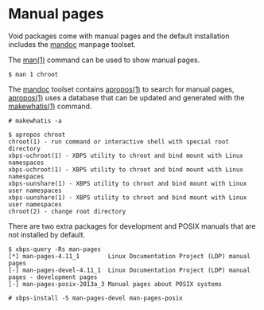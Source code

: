 # Manual pages

Void packages come with manual pages and the default installation
includes the [mandoc](http://mandoc.bsd.lv/) manpage toolset.

The [man(1)](https://man.voidlinux.org/man.1) command can be used to
show manual pages.

```
$ man 1 chroot
```

The [mandoc](http://mandoc.bsd.lv/) toolset contains
[apropos(1)](https://man.voidlinux.org/apropos.1) to search for manual
pages, [apropos(1)](https://man.voidlinux.org/apropos.1) uses a
database that can be updated and generated with the
[makewhatis(1)](https://man.voidlinux.org/makewhatis.1) command.

```
# makewhatis -a
```
```
$ apropos chroot
chroot(1) - run command or interactive shell with special root directory
xbps-uchroot(1) - XBPS utility to chroot and bind mount with Linux namespaces
xbps-uchroot(1) - XBPS utility to chroot and bind mount with Linux namespaces
xbps-uunshare(1) - XBPS utility to chroot and bind mount with Linux user namespaces
xbps-uunshare(1) - XBPS utility to chroot and bind mount with Linux user namespaces
chroot(2) - change root directory
```

There are two extra packages for development and POSIX manuals that
are not installed by default.

```
$ xbps-query -Rs man-pages
[*] man-pages-4.11_1        Linux Documentation Project (LDP) manual pages
[-] man-pages-devel-4.11_1  Linux Documentation Project (LDP) manual pages - development pages
[-] man-pages-posix-2013a_3 Manual pages about POSIX systems
```
```
# xbps-install -S man-pages-devel man-pages-posix
```
